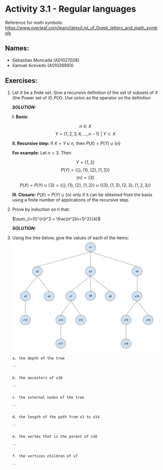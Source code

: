 # Activity 3.1 - Regular languages

Reference for math symbols:
https://www.overleaf.com/learn/latex/List_of_Greek_letters_and_math_symbols

## Names:

- Sebastian Moncada (A01027028)
- Samuel Acevedo (A01026893)

## Exercises:

1.  Let $X$ be a finite set. Give a recursive definition of the set of subsets of $X$ (the Power set of $X$) $P(X)$. Use union as the operator on the definition

    _**SOLUTION:**_

    **I. Basis:**

    $$n \in X $$ 
    $$Y = \{1,2,3,4,...,n-1\} \ | \ Y\subset X$$

    **II. Recursive step:** if $X = Y \cup n$, then $P(X) = P(Y) \cup \{n\}$

    **For example:** Let $n = 3$. Then

    $$Y = \{1,2\}$$
    $$P(Y) = \{ \{ \},\{ 1 \},\{ 2 \},\{ 1, 2 \} \}$$
    $$\{ n \} = \{ 3 \}$$
    $$P(X) = P(Y) \cup \{ 3 \} = \{ \{ \},\{ 1 \},\{ 2 \},\{ 1, 2 \} \} \cup \{ \{ 3 \},\{ 1, 3 \},\{ 2, 3 \},\{ 1, 2, 3 \} \}$$

    **III. Closure:** $P(X) = P(Y) \cup \{n\}$ only if it can be obtained from the basis using a finite number of applications of the recursive step.

2.  Prove by induction on $n$ that:

    $\sum_{i=0}^{n}i^3 = \frac{n^2(n+1)^2}{4}$

    _**SOLUTION:**_

3.  Using the tree below, give the values of each of the items:
    ![Tree image](sample_tree.png)

        a. the depth of the tree

        ``

        b. the ancestors of x18

        ``

        c. the internal nodes of the tree

        ``

        d. the length of the path from x3 to x14

        ``

        e. the vertex that is the parent of x16

        ``

        f. the vertices children of x7

        ``
